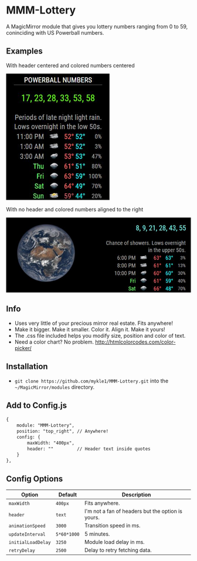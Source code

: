 # MMM-Lottery
A MagicMirror module that gives you lottery numbers ranging from 0 to 59, coninciding with US Powerball numbers. 

## Examples

With header centered and colored numbers centered

![](lottery1.JPG)

With no header and colored numbers aligned to the right

![](lottery2.JPG)


## Info

* Uses very little of your precious mirror real estate. Fits anywhere!
* Make it bigger. Make it smaller. Color it. Align it. Make it yours!
* The .css file included helps you modify size, position and color of text.
* Need a color chart? No problem. http://htmlcolorcodes.com/color-picker/

## Installation

* `git clone https://github.com/mykle1/MMM-Lottery.git` into the `~/MagicMirror/modules` directory.

## Add to Config.js

    {
        module: "MMM-Lottery",
        position: "top_right", // Anywhere!
        config: {
            maxWidth: "400px",    
            header: ""         // Header text inside quotes
        }
    },

## Config Options

| **Option** | **Default** | **Description** |
| --- | --- | --- |
| `maxWidth` | `400px` | Fits anywhere. |
| `header` | `text` | I'm not a fan of headers but the option is yours. |
| `animationSpeed` | `3000` | Transition speed in ms. |
| `updateInterval` | `5*60*1000` | 5 minutes. |
| `initialLoadDelay` | `3250` | Module load delay in ms. |
| `retryDelay` | `2500`  |Delay to retry fetching data. |